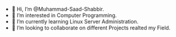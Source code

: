 - 👋 Hi, I’m @Muhammad-Saad-Shabbir.
- 👀 I’m interested in Computer Programming.
- 🌱 I’m currently learning Linux Server Administration.
- 💞️ I’m looking to collaborate on different Projects realted my Field.

<!---
Muhammad-Saad-Shabbir/Muhammad-Saad-Shabbir is a ✨ special ✨ repository because its `README.md` (this file) appears on your GitHub profile.
You can click the Preview link to take a look at your changes.
--->
